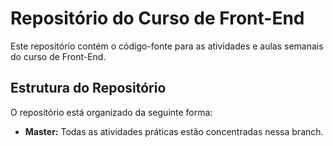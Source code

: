 # Repositório do Curso de Front-End

Este repositório contém o código-fonte para as atividades e aulas semanais do curso de Front-End.

## Estrutura do Repositório

O repositório está organizado da seguinte forma:

- **Master:** Todas as atividades práticas estão concentradas nessa branch.


